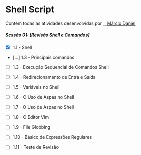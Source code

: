 # Shell Script

Contém todas as atividades desenvolvidas por __[Márcio Daniel](https://www.linkedin.com/in/marciodanielll/)


##### Sessão 01: [Revisão Shell e Comandos]
- [X] 1.1 - Shell
- [...] 1.3 - Principais comandos
- [ ] 1.3 - Execução Sequencial de Comandos Shell
- [ ] 1.4 - Redirecionamento de Entra e Saída
- [ ] 1.5 - Variáveis no Shell
- [ ] 1.6 - O Uso de Aspas no Shell
- [ ] 1.7 - O Uso de Aspas no Shell
- [ ] 1.8 - O Editor Vim
- [ ] 1.9 - File Globbing
- [ ] 1.10 - Básico de Expressões Regulares
- [ ] 1.11 - Teste de Revisão

